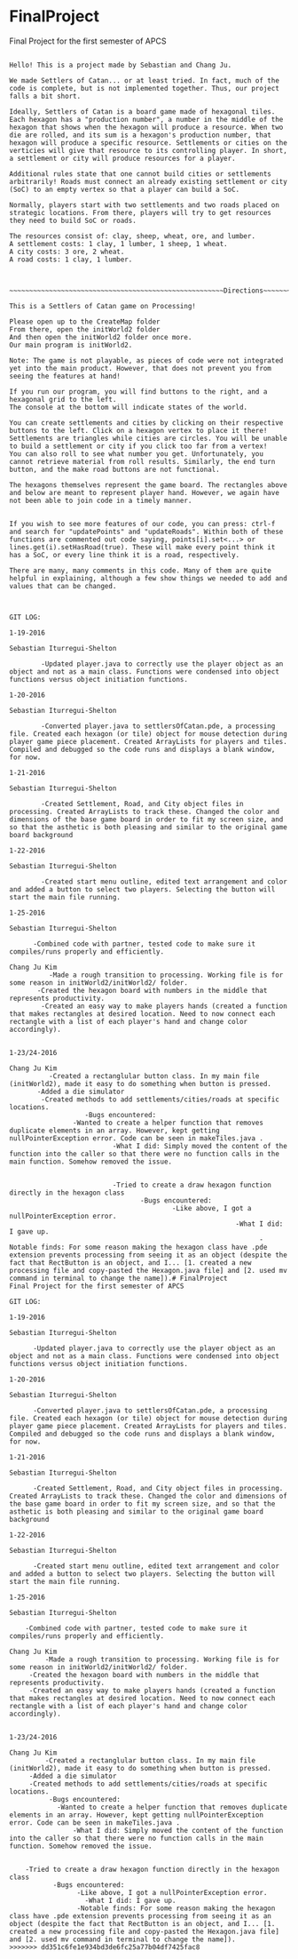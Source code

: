# FinalProject
Final Project for the first semester of APCS

~~~~~~~~~~~~~~~~~~~~~~~~~~~~~~~~~~~~~~~~~~~~~~~~~~~~~Starting Notes~~~~~~~~~~~~~~~~~~~~~~~~~~~~~~~~~~

Hello! This is a project made by Sebastian and Chang Ju.

We made Settlers of Catan... or at least tried. In fact, much of the code is complete, but is not implemented together. Thus, our project falls a bit short.

Ideally, Settlers of Catan is a board game made of hexagonal tiles. Each hexagon has a "production number", a number in the middle of the hexagon that shows when the hexagon will produce a resource. When two die are rolled, and its sum is a hexagon's production number, that hexagon will produce a specific resource. Settlements or cities on the verticies will give that resource to its controlling player. In short, a settlement or city will produce resources for a player.

Additional rules state that one cannot build cities or settlements arbitrarily! Roads must connect an already existing settlement or city (SoC) to an empty vertex so that a player can build a SoC. 

Normally, players start with two settlements and two roads placed on strategic locations. From there, players will try to get resources they need to build SoC or roads.

The resources consist of: clay, sheep, wheat, ore, and lumber.
A settlement costs: 1 clay, 1 lumber, 1 sheep, 1 wheat.
A city costs: 3 ore, 2 wheat.
A road costs: 1 clay, 1 lumber.



~~~~~~~~~~~~~~~~~~~~~~~~~~~~~~~~~~~~~~~~~~~~~~~~~~~~~~Directions~~~~~~~~~~~~~~~~~~~~~~~~~~~~~~~~~~~~~~~~~~~~~~~~~

This is a Settlers of Catan game on Processing!

Please open up to the CreateMap folder
From there, open the initWorld2 folder
And then open the initWorld2 folder once more.
Our main program is initWorld2.

Note: The game is not playable, as pieces of code were not integrated yet into the main product. However, that does not prevent you from seeing the features at hand!

If you run our program, you will find buttons to the right, and a hexagonal grid to the left.
The console at the bottom will indicate states of the world.

You can create settlements and cities by clicking on their respective buttons to the left. Click on a hexagon vertex to place it there! Settlements are triangles while cities are circles. You will be unable to build a settlement or city if you click too far from a vertex!
You can also roll to see what number you get. Unfortunately, you cannot retrieve material from roll results. Similarly, the end turn button, and the make road buttons are not functional.

The hexagons themselves represent the game board. The rectangles above and below are meant to represent player hand. However, we again have not been able to join code in a timely manner.


If you wish to see more features of our code, you can press: ctrl-f and search for "updatePoints" and "updateRoads". Within both of these functions are commented out code saying, points[i].set<...> or lines.get(i).setHasRoad(true). These will make every point think it has a SoC, or every line think it is a road, respectively.

There are many, many comments in this code. Many of them are quite helpful in explaining, although a few show things we needed to add and values that can be changed.



GIT LOG:

1-19-2016

Sebastian Iturregui-Shelton

	    -Updated player.java to correctly use the player object as an object and not as a main class. Functions were condensed into object functions versus object initiation functions.

1-20-2016

Sebastian Iturregui-Shelton

	    -Converted player.java to settlersOfCatan.pde, a processing file. Created each hexagon (or tile) object for mouse detection during player game piece placement. Created ArrayLists for players and tiles. Compiled and debugged so the code runs and displays a blank window, for now. 

1-21-2016

Sebastian Iturregui-Shelton

	    -Created Settlement, Road, and City object files in processing. Created ArrayLists to track these. Changed the color and dimensions of the base game board in order to fit my screen size, and so that the asthetic is both pleasing and similar to the original game board background

1-22-2016

Sebastian Iturregui-Shelton

	    -Created start menu outline, edited text arrangement and color and added a button to select two players. Selecting the button will start the main file running. 

1-25-2016

Sebastian Iturregui-Shelton

	  -Combined code with partner, tested code to make sure it compiles/runs properly and efficiently. 

Chang Ju Kim
      	  -Made a rough transition to processing. Working file is for some reason in initWorld2/initWorld2/ folder.
	   -Created the hexagon board with numbers in the middle that represents productivity.
	    -Created an easy way to make players hands (created a function that makes rectangles at desired location. Need to now connect each rectangle with a list of each player's hand and change color accordingly).


1-23/24-2016

Chang Ju Kim
      	  -Created a rectanglular button class. In my main file (initWorld2), made it easy to do something when button is pressed.
	   -Added a die simulator
	    -Created methods to add settlements/cities/roads at specific locations.
	     	       -Bugs encountered:
				-Wanted to create a helper function that removes duplicate elements in an array. However, kept getting nullPointerException error. Code can be seen in makeTiles.java .
					   	  -What I did: Simply moved the content of the function into the caller so that there were no function calls in the main function. Somehow removed the issue.


						  -Tried to create a draw hexagon function directly in the hexagon class
						         -Bugs encountered:
									     -Like above, I got a nullPointerException error.
									     	             -What I did: I gave up.
											     	           -Notable finds: For some reason making the hexagon class have .pde extension prevents processing from seeing it as an object (despite the fact that RectButton is an object, and I... [1. created a new processing file and copy-pasted the Hexagon.java file] and [2. used mv command in terminal to change the name]).# FinalProject
Final Project for the first semester of APCS

GIT LOG:

1-19-2016

Sebastian Iturregui-Shelton

	  -Updated player.java to correctly use the player object as an object and not as a main class. Functions were condensed into object functions versus object initiation functions.

1-20-2016

Sebastian Iturregui-Shelton

	  -Converted player.java to settlersOfCatan.pde, a processing file. Created each hexagon (or tile) object for mouse detection during player game piece placement. Created ArrayLists for players and tiles. Compiled and debugged so the code runs and displays a blank window, for now. 

1-21-2016

Sebastian Iturregui-Shelton

	  -Created Settlement, Road, and City object files in processing. Created ArrayLists to track these. Changed the color and dimensions of the base game board in order to fit my screen size, and so that the asthetic is both pleasing and similar to the original game board background

1-22-2016

Sebastian Iturregui-Shelton

	  -Created start menu outline, edited text arrangement and color and added a button to select two players. Selecting the button will start the main file running. 

1-25-2016

Sebastian Iturregui-Shelton

	-Combined code with partner, tested code to make sure it compiles/runs properly and efficiently. 

Chang Ju Kim
      	 -Made a rough transition to processing. Working file is for some reason in initWorld2/initWorld2/ folder.
	 -Created the hexagon board with numbers in the middle that represents productivity.
	 -Created an easy way to make players hands (created a function that makes rectangles at desired location. Need to now connect each rectangle with a list of each player's hand and change color accordingly).


1-23/24-2016

Chang Ju Kim
      	 -Created a rectanglular button class. In my main file (initWorld2), made it easy to do something when button is pressed.
	 -Added a die simulator
	 -Created methods to add settlements/cities/roads at specific locations.
	 	  -Bugs encountered:
		  	-Wanted to create a helper function that removes duplicate elements in an array. However, kept getting nullPointerException error. Code can be seen in makeTiles.java .
				-What I did: Simply moved the content of the function into the caller so that there were no function calls in the main function. Somehow removed the issue.


	-Tried to create a draw hexagon function directly in the hexagon class
	       -Bugs encountered:
	       	     -Like above, I got a nullPointerException error.
		     	   -What I did: I gave up.
			   	 -Notable finds: For some reason making the hexagon class have .pde extension prevents processing from seeing it as an object (despite the fact that RectButton is an object, and I... [1. created a new processing file and copy-pasted the Hexagon.java file] and [2. used mv command in terminal to change the name]).
>>>>>>> dd351c6fe1e934bd3de6fc25a77b04df7425fac8

